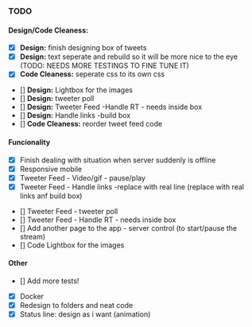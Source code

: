 ### TODO

#### Design/Code Cleaness: 
- [X] **Design:** finish designing box of tweets
- [X] **Design:** text seperate and rebuild so it will be more nice to the eye (TODO: NEEDS MORE TESTINGS TO FINE TUNE IT)
- [X] **Code Cleaness:** seperate css to its own css
- []  **Design:** Lightbox for the images
- [] **Design:** tweeter poll
- [] **Design:** Tweeter Feed -Handle RT - needs inside box
- [] **Design:** Handle links -build box
- [] **Code Cleaness:** reorder tweet feed code

#### Funcionality
- [X] Finish dealing with situation when server suddenly is offline
- [X] Responsive mobile
- [X] Tweeter Feed - Video/gif - pause/play
- [X] Tweeter Feed - Handle links -replace with real line (replace with real links anf build box)
- [] Tweeter Feed - tweeter poll
- [] Tweeter Feed - Handle RT - needs inside box
- [] Add another page to the app - server control (to start/pause the       stream)
- []  Code Lightbox for the images

#### Other
- []  Add more tests!
- [X] Docker
- [X] Redesign to folders and neat code
- [X] Status line: design as i want (animation)